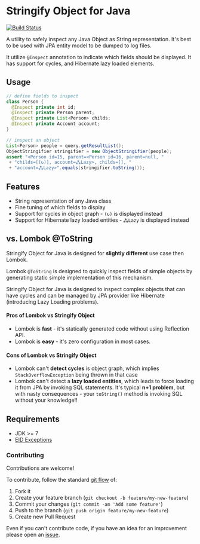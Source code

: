 
# Stringify Object for Java

[![Build Status](https://travis-ci.org/wavesoftware/java-stringify-object.svg?branch=master)](https://travis-ci.org/wavesoftware/java-stringify-object)

A utility to safely inspect any Java Object as String representation. It's best to be used with JPA entity model to be dumped
to log files.

It utilize `@Inspect` annotation to indicate which fields
 should be displayed. It has support for cycles, and Hibernate lazy loaded elements.

 ## Usage

```java
// define fields to inspect
class Person {
  @Inspect private int id;
  @Inspect private Person parent;
  @Inspect private List<Person> childs;
  @Inspect private Account account;
}

// inspect an object
List<Person> people = query.getResultList();
ObjectStringifier stringifier = new ObjectStringifier(people);
assert "<Person id=15, parent=<Person id=16, parent=null, "
 + "childs=[(↻)], account=⁂Lazy>, childs=[], "
 + "account=⁂Lazy>".equals(stringifier.toString());
```

## Features

 * String representation of any Java class
 * Fine tuning of which fields to display
 * Support for cycles in object graph - `(↻)` is displayed instead
 * Support for Hibernate lazy loaded entities - `⁂Lazy` is displayed instead

## vs. Lombok @ToString

Stringify Object for Java is designed for **slightly different** use case then Lombok.

Lombok `@ToString` is designed to quickly inspect fields of simple objects by generating static simple implementation of this mechanism.

Stringify Object for Java is designed to inspect complex objects that can have cycles and can be managed by JPA provider like Hibernate (introducing Lazy Loading problems).

#### Pros of Lombok vs Stringify Object

 * Lombok is **fast** - it's statically generated code without using Reflection API.
 * Lombok is **easy** - it's zero configuration in most cases.

#### Cons of Lombok vs Stringify Object

 * Lombok can't **detect cycles** is object graph, which implies `StackOverflowException` being thrown in that case
 * Lombok can't detect a **lazy loaded entities**, which leads to force loading it from JPA by invoking SQL statements. It's typical **n+1 problem**, but with nasty consequences - your `toString()` method is invoking SQL without your knowledge!!

## Requirements

 * JDK >= 7
 * [EID Exceptions](https://github.com/wavesoftware/java-eid-exceptions)

### Contributing

Contributions are welcome!

To contribute, follow the standard [git flow](http://danielkummer.github.io/git-flow-cheatsheet/) of:

1. Fork it
1. Create your feature branch (`git checkout -b feature/my-new-feature`)
1. Commit your changes (`git commit -am 'Add some feature'`)
1. Push to the branch (`git push origin feature/my-new-feature`)
1. Create new Pull Request

Even if you can't contribute code, if you have an idea for an improvement please open an [issue](https://github.com/wavesoftware/java-stringify-object/issues).
